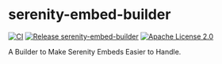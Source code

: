 # serenity-embed-builder

[![CI](https://github.com/m1sk9/serenity-embed-builder/actions/workflows/ci.yaml/badge.svg)](https://github.com/m1sk9/serenity-embed-builder/actions/workflows/ci.yaml)
[![Release serenity-embed-builder](https://github.com/m1sk9/serenity-embed-builder/actions/workflows/release.yaml/badge.svg)](https://github.com/m1sk9/serenity-embed-builder/actions/workflows/release.yaml)
[![Apache License 2.0](https://img.shields.io/github/license/m1sk9/babyrite?color=%239944ee)](https://github.com/m1sk9/babyrite/blob/main/LICENSE)

A Builder to Make Serenity Embeds Easier to Handle.
